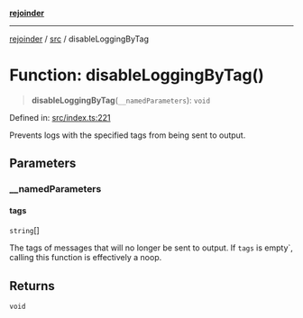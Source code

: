 [**rejoinder**](../../README.md)

***

[rejoinder](../../README.md) / [src](../README.md) / disableLoggingByTag

# Function: disableLoggingByTag()

> **disableLoggingByTag**(`__namedParameters`): `void`

Defined in: [src/index.ts:221](https://github.com/Xunnamius/rejoinder/blob/748babba233d71cd2034695ee391d03a3782c67b/src/index.ts#L221)

Prevents logs with the specified tags from being sent to output.

## Parameters

### \_\_namedParameters

#### tags

`string`[]

The tags of messages that will no longer be sent to output. If `tags` is
empty`, calling this function is effectively a noop.

## Returns

`void`
